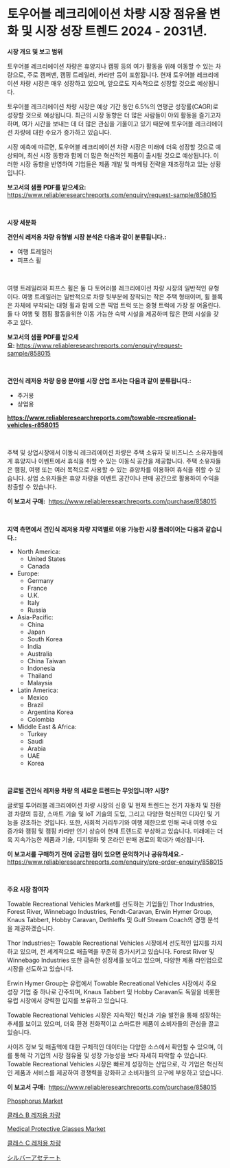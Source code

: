 <p><h1>토우어블 레크리에이션 차량 시장 점유율 변화 및 시장 성장 트렌드 2024 - 2031년.</h1></p><p><strong>시장 개요 및 보고 범위</strong></p>
<p><p>토우어블 레크리에이션 차량은 휴양지나 캠핑 등의 여가 활동을 위해 이동할 수 있는 차량으로, 주로 캠퍼밴, 캠핑 트레일러, 카라반 등이 포함됩니다. 현재 토우어블 레크리에이션 차량 시장은 매우 성장하고 있으며, 앞으로도 지속적으로 성장할 것으로 예상됩니다. </p><p>토우어블 레크리에이션 차량 시장은 예상 기간 동안 6.5%의 연평균 성장률(CAGR)로 성장할 것으로 예상됩니다. 최근의 시장 동향은 더 많은 사람들이 야외 활동을 즐기고자 하며, 여가 시간을 보내는 데 더 많은 관심을 기울이고 있기 때문에 토우어블 레크리에이션 차량에 대한 수요가 증가하고 있습니다.</p><p>시장 예측에 따르면, 토우어블 레크리에이션 차량 시장은 미래에 더욱 성장할 것으로 예상되며, 최신 시장 동향과 함께 더 많은 혁신적인 제품이 출시될 것으로 예상됩니다. 이러한 시장 동향을 반영하여 기업들은 제품 개발 및 마케팅 전략을 재조정하고 있는 상황입니다.</p></p>
<p><strong>보고서의 샘플 PDF를 받으세요:</strong> <a href="https://www.reliableresearchreports.com/enquiry/request-sample/858015">https://www.reliableresearchreports.com/enquiry/request-sample/858015</a></p>
<p>&nbsp;</p>
<p><strong>시장 세분화</strong></p>
<p><strong>견인식 레저용 차량 유형별 시장 분석은 다음과 같이 분류됩니다.:</strong></p>
<p><ul><li>여행 트레일러</li><li>피프스 휠</li></ul></p>
<p>&nbsp;</p>
<p><p>여행 트레일러와 피프스 휠은 둘 다 토어러블 레크리에이션 차량 시장의 일반적인 유형이다. 여행 트레일러는 일반적으로 차량 뒷부분에 장착되는 작은 주택 형태이며, 휠 블록은 차체에 부착되는 대형 휠과 함께 오픈 픽업 트럭 또는 중형 트럭에 가장 잘 어울린다. 둘 다 여행 및 캠핑 활동을위한 이동 가능한 숙박 시설을 제공하며 많은 편의 시설을 갖추고 있다.</p></p>
<p><strong>보고서의 샘플 PDF를 받으세요:</strong>&nbsp;<a href="https://www.reliableresearchreports.com/enquiry/request-sample/858015">https://www.reliableresearchreports.com/enquiry/request-sample/858015</a></p>
<p>&nbsp;</p>
<p><strong> 견인식 레저용 차량 응용 분야별 시장 산업 조사는 다음과 같이 분류됩니다.:</strong></p>
<p><ul><li>주거용</li><li>상업용</li></ul></p>
<p><strong><a href="https://www.reliableresearchreports.com/towable-recreational-vehicles-r858015">https://www.reliableresearchreports.com/towable-recreational-vehicles-r858015</a></strong></p>
<p>&nbsp;</p>
<p><p>주택 및 상업시장에서 이동식 레크리에이션 차량은 주택 소유자 및 비즈니스 소유자들에게 휴양지나 이벤트에서 휴식을 취할 수 있는 이동식 공간을 제공합니다. 주택 소유자들은 캠핑, 여행 또는 여러 목적으로 사용할 수 있는 휴양차를 이용하여 휴식을 취할 수 있습니다. 상업 소유자들은 휴양 차량을 이벤트 공간이나 판매 공간으로 활용하여 수익을 창출할 수 있습니다.</p></p>
<p><strong>이 보고서 구매:</strong>&nbsp; <a href="https://www.reliableresearchreports.com/purchase/858015">https://www.reliableresearchreports.com/purchase/858015</a></p>
<p>&nbsp;</p>
<p><strong>지역 측면에서 견인식 레저용 차량 지역별로 이용 가능한 시장 플레이어는 다음과 같습니다.:</strong></p>
<p><ul>
    <li>
        North America:
        <ul>
            <li>United States</li>
            <li>Canada</li>
        </ul>
    </li>
    <li>
        Europe:
        <ul>
            <li>Germany</li>
            <li>France</li>
            <li>U.K.</li>
            <li>Italy</li>
            <li>Russia</li>
        </ul>
    </li>
    <li>
        Asia-Pacific:
        <ul>
            <li>China</li>
            <li>Japan</li>
            <li>South Korea</li>
            <li>India</li>
            <li>Australia</li>
            <li>China Taiwan</li>
            <li>Indonesia</li>
            <li>Thailand</li>
            <li>Malaysia</li>
        </ul>
    </li>
    <li>
        Latin America:
        <ul>
            <li>Mexico</li>
            <li>Brazil</li>
            <li>Argentina Korea</li>
            <li>Colombia</li>
        </ul>
    </li>
    <li>
        Middle East & Africa:
        <ul>
            <li>Turkey</li>
            <li>Saudi</li>
            <li>Arabia</li>
            <li>UAE</li>
            <li>Korea</li>
        </ul>
    </li>
    </ul></p>
<p>&nbsp;</p>
<p><strong>글로벌 견인식 레저용 차량 의 새로운 트렌드는 무엇입니까? 시장?</strong></p>
<p><p>글로벌 투어러블 레크리에이션 차량 시장의 신흥 및 현재 트렌드는 전기 자동차 및 친환경 차량의 등장, 스마트 기술 및 IoT 기술의 도입, 그리고 다양한 혁신적인 디자인 및 기능을 강조하는 것입니다. 또한, 사회적 거리두기와 여행 제한으로 인해 국내 여행 수요 증가와 캠핑 및 캠핑 카라반 인기 상승이 현재 트렌드로 부상하고 있습니다. 미래에는 더욱 지속가능한 제품과 기술, 디지털화 및 온라인 판매 경로의 확대가 예상됩니다.</p></p>
<p><strong>이 보고서를 구매하기 전에 궁금한 점이 있으면 문의하거나 공유하세요.</strong>- <a href="https://www.reliableresearchreports.com/enquiry/pre-order-enquiry/858015">https://www.reliableresearchreports.com/enquiry/pre-order-enquiry/858015</a></p>
<p>&nbsp;</p>
<p><strong>주요 시장 참여자</strong></p>
<p><p>Towable Recreational Vehicles Market를 선도하는 기업들인 Thor Industries, Forest River, Winnebago Industries, Fendt-Caravan, Erwin Hymer Group, Knaus Tabbert, Hobby Caravan, Dethleffs 및 Gulf Stream Coach의 경쟁 분석을 제공하겠습니다.</p><p>Thor Industries는 Towable Recreational Vehicles 시장에서 선도적인 입지를 차지하고 있으며, 전 세계적으로 매출액을 꾸준히 증가시키고 있습니다. Forest River 및 Winnebago Industries 또한 급속한 성장세를 보이고 있으며, 다양한 제품 라인업으로 시장을 선도하고 있습니다.</p><p>Erwin Hymer Group는 유럽에서 Towable Recreational Vehicles 시장에서 주요 성장 기업 중 하나로 간주되며, Knaus Tabbert 및 Hobby Caravan도 독일을 비롯한 유럽 시장에서 강력한 입지를 보유하고 있습니다.</p><p>Towable Recreational Vehicles 시장은 지속적인 혁신과 기술 발전을 통해 성장하는 추세를 보이고 있으며, 더욱 환경 친화적이고 스마트한 제품이 소비자들의 관심을 끌고 있습니다.</p><p>사이즈 정보 및 매출액에 대한 구체적인 데이터는 다양한 소스에서 확인할 수 있으며, 이를 통해 각 기업의 시장 점유율 및 성장 가능성을 보다 자세히 파악할 수 있습니다. Towable Recreational Vehicles 시장은 빠르게 성장하는 산업으로, 각 기업은 혁신적인 제품과 서비스를 제공하여 경쟁력을 강화하고 소비자들의 요구에 부응하고 있습니다.</p></p>
<p><strong>이 보고서 구매:</strong>&nbsp;&nbsp;<a href="https://www.reliableresearchreports.com/purchase/858015">https://www.reliableresearchreports.com/purchase/858015</a></p>
<p><p><a href="https://issuu.com/reportprime-2/docs/phosphorus-market-size-2030.pptx">Phosphorus Market</a></p><p><a href="https://github.com/vs019sa3m8x/Market-Research-Report-List-1/blob/main/854741421658.md">클래스 B 레저용 차량</a></p><p><a href="https://github.com/mauripalmi/Market-Research-Report-List-2/blob/main/medical-protective-glasses-market.md">Medical Protective Glasses Market</a></p><p><a href="https://github.com/Madalyell456456/Market-Research-Report-List-1/blob/main/404114821659.md">클래스 C 레저용 차량</a></p><p><a href="https://medium.com/@aurelianghideanu2022/%E9%8A%80%E9%85%A2%E9%85%B8%E5%A1%A9%E5%B8%82%E5%A0%B4%E3%81%AE%E5%88%86%E6%9E%90%E3%81%A82024%E5%B9%B4%E3%81%8B%E3%82%892031%E5%B9%B4%E3%81%BE%E3%81%A7%E3%81%AE%E6%9C%9F%E9%96%93%E3%81%AE%E3%82%B5%E3%82%A4%E3%82%BA%E4%BA%88%E6%B8%AC-160f5c040eb4">シルバーアセテート</a></p></p>